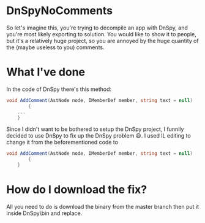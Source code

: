 # DnSpyNoComments
So let's imagine this, you're trying to decompile an app with DnSpy, and you're most likely exporting to solution.
You would like to show it to people, but it's a relatively huge project, so you are annoyed by the huge quantity of the (maybe useless to you) comments.

# What I've done
In the code of DnSpy there's this method:
```cs
void AddComment(AstNode node, IMemberDef member, string text = null)
		{
    ...
    }
```
Since I didn't want to be bothered to setup the DnSpy project, I funnily decided to use DnSpy to fix up the DnSpy problem 😆.
I used IL editing to change it from the beforementioned code to 
```cs
void AddComment(AstNode node, IMemberDef member, string text = null)
		{
    }
```

# How do I download the fix? 
All you need to do is download the binary from the master branch then put it inside DnSpy\bin and replace.
